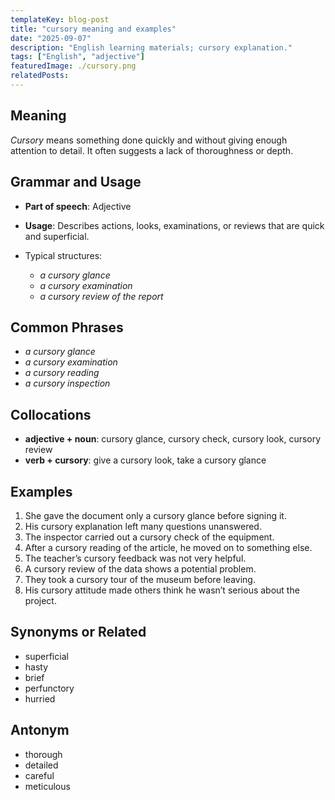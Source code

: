 ```yaml
---
templateKey: blog-post
title: "cursory meaning and examples"
date: "2025-09-07"
description: "English learning materials; cursory explanation."
tags: ["English", "adjective"]
featuredImage: ./cursory.png
relatedPosts:
---
```


## Meaning

_Cursory_ means something done quickly and without giving enough attention to detail. It often suggests a lack of thoroughness or depth.

## Grammar and Usage

- **Part of speech**: Adjective
- **Usage**: Describes actions, looks, examinations, or reviews that are quick and superficial.
- Typical structures:

  - _a cursory glance_
  - _a cursory examination_
  - _a cursory review of the report_

## Common Phrases

- _a cursory glance_
- _a cursory examination_
- _a cursory reading_
- _a cursory inspection_

## Collocations

- **adjective + noun**: cursory glance, cursory check, cursory look, cursory review
- **verb + cursory**: give a cursory look, take a cursory glance

## Examples

1. She gave the document only a cursory glance before signing it.
2. His cursory explanation left many questions unanswered.
3. The inspector carried out a cursory check of the equipment.
4. After a cursory reading of the article, he moved on to something else.
5. The teacher’s cursory feedback was not very helpful.
6. A cursory review of the data shows a potential problem.
7. They took a cursory tour of the museum before leaving.
8. His cursory attitude made others think he wasn’t serious about the project.

## Synonyms or Related

- superficial
- hasty
- brief
- perfunctory
- hurried

## Antonym

- thorough
- detailed
- careful
- meticulous
